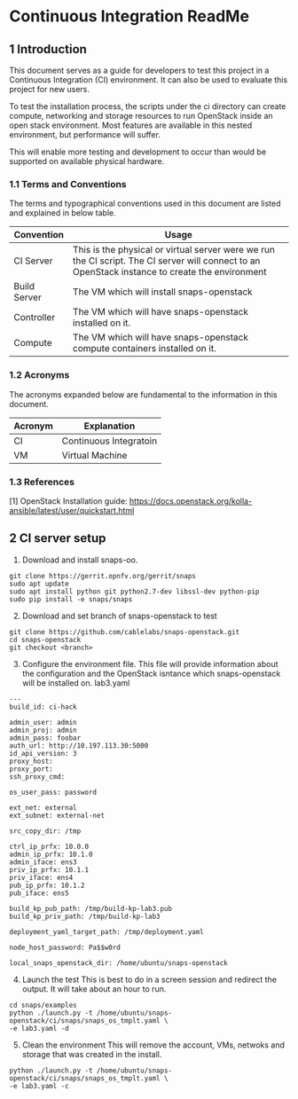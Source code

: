 
# Continuous Integration ReadMe

## 1 Introduction

This document serves as a guide for developers to test this project
in a Continuous Integration (CI) environment.  It can also be used
to evaluate this project for new users.

To test the installation process, the scripts under the ci directory
can create compute, networking and storage resources to run OpenStack
inside an open stack environment.  Most features are available
in this nested environment, but performance will suffer.

This will enable more testing and development to occur than would be
supported on available physical hardware.

### 1.1 Terms and Conventions

The terms and typographical conventions used in this document are listed and
explained in below table.

| Convention | Usage |
| ---------- | ----- |
| CI Server | This is the physical or virtual server were we run the CI script. The CI server will connect to an OpenStack instance to create the environment|
| Build Server | The VM which will install snaps-openstack |
| Controller | The VM which will have snaps-openstack installed on it. |
| Compute    | The VM which will have snaps-openstack compute containers installed on it.|
### 1.2 Acronyms

The acronyms expanded below are fundamental to the information in this
document.

| Acronym | Explanation |
| ------- | ----------- |
| CI | Continuous Integratoin |
| VM | Virtual Machine |

### 1.3 References

[1] OpenStack Installation guide:
https://docs.openstack.org/kolla-ansible/latest/user/quickstart.html

## 2 CI server setup

1. Download and install snaps-oo.
```
git clone https://gerrit.opnfv.org/gerrit/snaps
sudo apt update
sudo apt install python git python2.7-dev libssl-dev python-pip
sudo pip install -e snaps/snaps
```

2. Download and set branch of snaps-openstack to test
```
git clone https://github.com/cablelabs/snaps-openstack.git
cd snaps-openstack
git checkout <branch>
```
3.  Configure the environment file.
This file will provide information about the configuration and the
OpenStack isntance which snaps-openstack will be installed on.
lab3.yaml
```
---
build_id: ci-hack

admin_user: admin
admin_proj: admin
admin_pass: foobar
auth_url: http://10.197.113.30:5000
id_api_version: 3
proxy_host:
proxy_port:
ssh_proxy_cmd:

os_user_pass: password

ext_net: external
ext_subnet: external-net

src_copy_dir: /tmp

ctrl_ip_prfx: 10.0.0
admin_ip_prfx: 10.1.0
admin_iface: ens3
priv_ip_prfx: 10.1.1
priv_iface: ens4
pub_ip_prfx: 10.1.2
pub_iface: ens5

build_kp_pub_path: /tmp/build-kp-lab3.pub
build_kp_priv_path: /tmp/build-kp-lab3

deployment_yaml_target_path: /tmp/deployment.yaml

node_host_password: Pa$$w0rd

local_snaps_openstack_dir: /home/ubuntu/snaps-openstack
```
4. Launch the test
This is best to do in a screen session and redirect the output.
It will take about an hour to run.
```
cd snaps/examples
python ./launch.py -t /home/ubuntu/snaps-openstack/ci/snaps/snaps_os_tmplt.yaml \
-e lab3.yaml -d
```
5. Clean the environment
This will remove the account, VMs, netwoks and storage that was created
in the install.
```
python ./launch.py -t /home/ubuntu/snaps-openstack/ci/snaps/snaps_os_tmplt.yaml \
-e lab3.yaml -c
```
